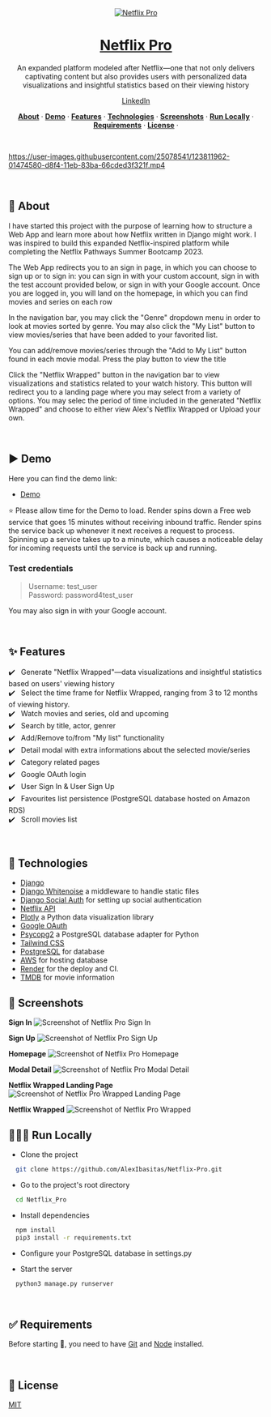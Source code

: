 <div align="center">
  <a href="https://netflix-pro-3mjv.onrender.com/login/">
    <img alt="Netflix Pro" src="https://github.com/AlexIbasitas/Netflix-Pro/blob/main/demo_images/Netflix-Pro.gif">
    <h1>Netflix Pro</h1>
  </a>
</div>




<p align="center">
  An expanded platform modeled after Netflix—one that not only delivers captivating content but also provides users with personalized data       visualizations and insightful statistics based on their viewing history
</p>

<p align="center">
  <a href="https://www.linkedin.com/in/alexibasitas/">
    LinkedIn
  </a>
</p>

<p align="center">
  <a href="#-about"><strong>About</strong></a> ·
  <a href="#%EF%B8%8F-demo"><strong>Demo</strong></a> ·
  <a href="#sparkles-features"><strong>Features</strong></a> ·
  <a href="#rocket-technologies"><strong>Technologies</strong></a> ·
  <a href="#-screenshots"><strong>Screenshots</strong></a> ·
  <a href="#-run-locally"><strong>Run Locally</strong></a> ·
  <a href="#white_check_mark-requirements"><strong>Requirements</strong></a> ·
  <a href="#-license"><strong>License</strong></a> ·
</p>
<br/>

https://user-images.githubusercontent.com/25078541/123811962-01474580-d8f4-11eb-83ba-66cded3f321f.mp4

<br/>

## 🎯 About

I have started this project with the purpose of learning how to structure a Web App and learn more about how Netflix written in Django might work. I was inspired to build this expanded Netflix-inspired platform while completing the Netflix Pathways Summer Bootcamp 2023.<br/>

The Web App redirects you to an sign in page, in which you can choose to sign up or to sign in: you can sign in with your custom account, sign in with the test account provided below, or sign in with your Google account. Once you are logged in, you will land on the homepage, in which you can find movies and series on each row<br/>

In the navigation bar, you may click the "Genre" dropdown menu in order to look at movies sorted by genre. You may also click the "My List" button to view movies/series that have been added to your favorited list.<br/>

You can add/remove movies/series through the "Add to My List" button found in each movie modal. Press the play button to view the title<br/>

Click the "Netflix Wrapped" button in the navigation bar to view visualizations and statistics related to your watch history. This button will redirect you to a landing page where you may select from a variety of options. You may selec the period of time included in the generated "Netflix Wrapped" and choose to either view Alex's Netflix Wrapped or Upload your own.<br/>

<br/>

## ▶️ Demo

Here you can find the demo link:

- [Demo](https://netflix-pro-3mjv.onrender.com/)

⭐ Please allow time for the Demo to load. Render spins down a Free web service that goes 15 minutes without receiving inbound traffic. Render spins the service back up whenever it next receives a request to process. Spinning up a service takes up to a minute, which causes a noticeable delay for incoming requests until the service is back up and running.

### Test credentials

> Username: test_user<br/>
> Password: password4test_user<br/>

You may also sign in with your Google account.

<br/>

## :sparkles: Features
:heavy_check_mark: &nbsp;&nbsp;Generate "Netflix Wrapped"—data visualizations and insightful statistics based on users' viewing history<br />
:heavy_check_mark: &nbsp;&nbsp;Select the time frame for Netflix Wrapped, ranging from 3 to 12 months of viewing history.<br />
:heavy_check_mark: &nbsp;&nbsp;Watch movies and series, old and upcoming<br />
:heavy_check_mark: &nbsp;&nbsp;Search by title, actor, genrer<br />
:heavy_check_mark: &nbsp;&nbsp;Add/Remove to/from "My list" functionality<br />
:heavy_check_mark: &nbsp;&nbsp;Detail modal with extra informations about the selected movie/series<br />
:heavy_check_mark: &nbsp;&nbsp;Category related pages<br />
:heavy_check_mark: &nbsp;&nbsp;Google OAuth login<br />
:heavy_check_mark: &nbsp;&nbsp;User Sign In & User Sign Up<br />
:heavy_check_mark: &nbsp;&nbsp;Favourites list persistence (PostgreSQL database hosted on Amazon RDS)<br />
:heavy_check_mark: &nbsp;&nbsp;Scroll movies list<br />

<br/>

## :rocket: Technologies


- [Django](https://www.djangoproject.com/)
- [Django Whitenoise](https://whitenoise.readthedocs.io/en/stable/django.html) a middleware to handle static files
- [Django Social Auth](https://python-social-auth.readthedocs.io/en/latest/configuration/django.html) for setting up social authentication
- [Netflix API](https://www.netflix.com/viewingactivity)
- [Plotly](https://plotly.com/) a Python data visualization library
- [Google OAuth](https://cloud.google.com/apigee/docs/api-platform/security/oauth/access-tokens)
- [Psycopg2](https://pypi.org/project/psycopg2/) a PostgreSQL database adapter for Python 
- [Tailwind CSS](https://tailwindcss.com/)
- [PostgreSQL](https://www.postgresql.org/) for database
- [AWS](https://aws.amazon.com/) for hosting database
- [Render](https://render.com/) for the deploy and CI.
- [TMDB](https://www.themoviedb.org/) for movie information

## 📸 Screenshots

**Sign In**
![Screenshot of Netflix Pro Sign In](https://github.com/AlexIbasitas/Netflix-Pro/blob/main/demo_images/login_page.png)
<br/>

**Sign Up**
![Screenshot of Netflix Pro Sign Up](https://github.com/AlexIbasitas/Netflix-Pro/blob/main/demo_images/sign_up_page.png)
<br/>

**Homepage**
![Screenshot of Netflix Pro Homepage](https://github.com/AlexIbasitas/Netflix-Pro/blob/main/demo_images/home_page.png)
<br/>

**Modal Detail**
![Screenshot of Netflix Pro Modal Detail](https://github.com/AlexIbasitas/Netflix-Pro/blob/main/demo_images/modal.gif)
<br/>

**Netflix Wrapped Landing Page**
![Screenshot of Netflix Pro Wrapped Landing Page](https://github.com/AlexIbasitas/Netflix-Pro/blob/main/demo_images/netflix_wrapped_landing_page.png)
<br/>

**Netflix Wrapped**
![Screenshot of Netflix Pro Wrapped](https://github.com/AlexIbasitas/Netflix-Pro/blob/main/demo_images/netflix_wrapped.gif)
<br/>

## 👨🏻‍💻 Run Locally

- Clone the project

```bash
  git clone https://github.com/AlexIbasitas/Netflix-Pro.git
```

- Go to the project's root directory

```bash
  cd Netflix_Pro
```

- Install dependencies

```bash
  npm install
  pip3 install -r requirements.txt
```

- Configure your PostgreSQL database in settings.py

- Start the server

```bash
  python3 manage.py runserver
```

<br/>

## :white_check_mark: Requirements

Before starting :checkered_flag:, you need to have [Git](https://git-scm.com) and [Node](https://nodejs.org/en/) installed.

<br/>

## 📝 License

[MIT](https://github.com/AlexIbasitas/Netflix-Pro/blob/main/LICENSE.bib)

<br/>


